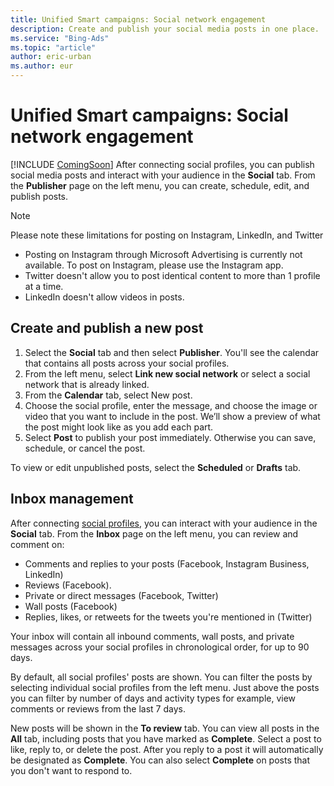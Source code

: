 ```yaml
---
title: Unified Smart campaigns: Social network engagement
description: Create and publish your social media posts in one place.
ms.service: "Bing-Ads"
ms.topic: "article"
author: eric-urban
ms.author: eur
---
```


# Unified Smart campaigns: Social network engagement

[!INCLUDE [ComingSoon](./includes/ComingSoon.md)]
After connecting social profiles, you can publish social media posts and interact with your audience in the **Social** tab. From the **Publisher** page on the left menu, you can create, schedule, edit, and publish posts.

> [!NOTE]
> Please note these limitations for posting on Instagram, LinkedIn, and Twitter
- Posting on Instagram through Microsoft Advertising is currently not available. To post on Instagram, please use the Instagram app.
- Twitter doesn't allow you to post identical content to more than 1 profile at a time.
- LinkedIn doesn't allow videos in posts.

## Create and publish a new post

1. Select the **Social** tab and then select **Publisher**. You'll see the calendar that contains all posts across your social profiles.
1. From the left menu, select **Link new social network** or select a social network that is already linked.
1. From the **Calendar** tab, select New post.
1. Choose the social profile, enter the message, and choose the image or video that you want to include in the post. We’ll show a preview of what the post might look like as you add each part.
1. Select **Post** to publish your post immediately. Otherwise you can save, schedule, or cancel the post.

To view or edit unpublished posts, select the **Scheduled** or **Drafts** tab.

## Inbox management

After connecting [social profiles](./hlp_DMC_CONC_AccountSettings.md), you can interact with your audience in the **Social** tab. From the **Inbox** page on the left menu, you can review and comment on:

- Comments and replies to your posts (Facebook, Instagram Business, LinkedIn)
- Reviews (Facebook).
- Private or direct messages (Facebook, Twitter)
- Wall posts (Facebook)
- Replies, likes, or retweets for the tweets you're mentioned in (Twitter)

Your inbox will contain all inbound comments, wall posts, and private messages across your social profiles in chronological order, for up to 90 days.

By default, all social profiles' posts are shown. You can filter the posts by selecting individual social profiles from the left menu. Just above the posts you can filter by number of days and activity types for example, view comments or reviews from the last 7 days.

New posts will be shown in the **To review** tab. You can view all posts in the **All** tab, including posts that you have marked as **Complete**. Select a post to like, reply to, or delete the post. After you reply to a post it will automatically be designated as **Complete**. You can also select **Complete** on posts that you don't want to respond to.



